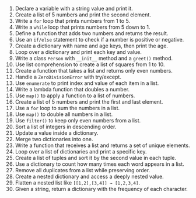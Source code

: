 1. Declare a variable with a string value and print it.
2. Create a list of 5 numbers and print the second element.
3. Write a `for` loop that prints numbers from 1 to 5.
4. Write a `while` loop that prints numbers from 5 down to 1.
5. Define a function that adds two numbers and returns the result.
6. Use an `if/else` statement to check if a number is positive or negative.
7. Create a dictionary with name and age keys, then print the age.
8. Loop over a dictionary and print each key and value.
9. Write a class `Person` with `__init__` method and a `greet()` method.
10. Use list comprehension to create a list of squares from 1 to 10.
11. Create a function that takes a list and returns only even numbers.
12. Handle a `ZeroDivisionError` with try/except.
13. Use `enumerate` to print index and value of each item in a list.
14. Write a lambda function that doubles a number.
15. Use `map()` to apply a function to a list of numbers.
16. Create a list of 5 numbers and print the first and last element.
17. Use a `for` loop to sum the numbers in a list.
18. Use `map()` to double all numbers in a list.
19. Use `filter()` to keep only even numbers from a list.
20. Sort a list of integers in descending order.
21. Update a value inside a dictionary.
22. Merge two dictionaries into one.
23. Write a function that receives a list and returns a set of unique elements.
24. Loop over a list of dictionaries and print a specific key.
25. Create a list of tuples and sort it by the second value in each tuple.
26. Use a dictionary to count how many times each word appears in a list.
27. Remove all duplicates from a list while preserving order.
28. Create a nested dictionary and access a deeply nested value.
29. Flatten a nested list like `[[1,2],[3,4]] → [1,2,3,4]`.
30. Given a string, return a dictionary with the frequency of each character.
